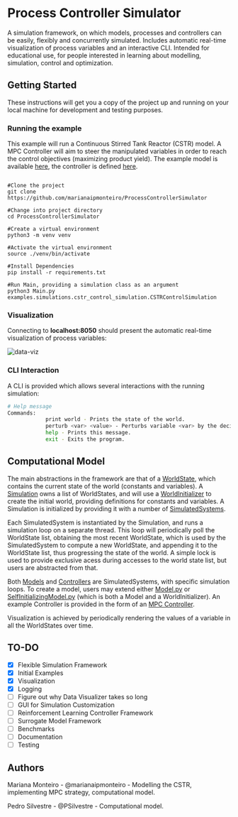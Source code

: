 # Process Controller Simulator

A simulation framework, on which models, processes and controllers can be easily, flexibly and concurrently simulated. 
Includes automatic real-time visualization of process variables and an interactive CLI.
Intended for educational use, for people interested in learning about modelling, simulation, control and optimization. 

## Getting Started

These instructions will get you a copy of the project up and running on your local machine for development and testing purposes. 

### Running the example

This example will run a Continuous Stirred Tank Reactor (CSTR) model. A MPC Controller will aim to steer the manipulated variables in order to reach the control objectives (maximizing product yield). The example model is available [here](examples/models/cstr_model.py), the controller is defined [here](src/core/controller/mpc_controller.py).

```

#Clone the project
git clone https://github.com/marianaipmonteiro/ProcessControllerSimulator

#Change into project directory
cd ProcessControllerSimulator

#Create a virtual environment
python3 -m venv venv

#Activate the virtual environment
source ./venv/bin/activate

#Install Dependencies
pip install -r requirements.txt

#Run Main, providing a simulation class as an argument
python3 Main.py examples.simulations.cstr_control_simulation.CSTRControlSimulation
```

### Visualization

Connecting to **localhost:8050** should present the automatic real-time visualization of process variables:

![data-viz](https://i.postimg.cc/bNQv48z8/data-viz.png)

### CLI Interaction

A CLI is provided which allows several interactions with the running simulation:

```bash
# Help message
Commands:
            print world - Prints the state of the world.
            perturb <var> <value> - Perturbs variable <var> by the decimal amount <value>, positive or negative.
            help - Prints this message.
            exit - Exits the program.
```

## Computational Model

The main abstractions in the framework are that of a [WorldState](src/core/simulation/world_state.py), which contains the current state of the world (constants and variables). A [Simulation](src/core/simulation/simulation.py) owns a list of WorldStates, and will use a [WorldInitializer](src/core/simulation/world_initializer.py) to create the initial world, providing definitions for constants and variables. A Simulation is initialized by providing it with a number of [SimulatedSystems](src/core/simulation/simulated_system.py). 

Each SimulatedSystem is instantiated by the Simulation, and runs a simulation loop on a separate thread. This loop will periodically poll the WorldState list, obtaining the most recent WorldState, which is used by the SimulatedSystem to compute a new WorldState, and appending it to the WorldState list, thus progressing the state of the world. A simple lock is used to provide exclusive acess during accesses to the world state list, but users are abstracted from that.

Both [Models](src/core/model/model.py) and [Controllers](src/core/controller/controller.py) are SimulatedSystems, with specific simulation loops. To create a model, users may extend either [Model.py](src/core/model/model.py) or [SelfInitializingModel.py](src/core/model/self_initializing_model.py) (which is both a Model and a WorldInitializer). An example Controller is provided in the form of an [MPC Controller](src/core/controller/mpc_controller.py).

Visualization is achieved by periodically rendering the values of a variable in all the WorldStates over time.

## TO-DO

- [x] Flexible Simulation Framework
- [x] Initial Examples
- [x] Visualization
- [x] Logging
- [ ] Figure out why Data Visualizer takes so long
- [ ] GUI for Simulation Customization
- [ ] Reinforcement Learning Controller Framework
- [ ] Surrogate Model Framework
- [ ] Benchmarks
- [ ] Documentation
- [ ] Testing

## Authors
Mariana Monteiro - @marianaipmonteiro - Modelling the CSTR, implementing MPC strategy, computational model.

Pedro Silvestre - @PSilvestre - Computational model.


